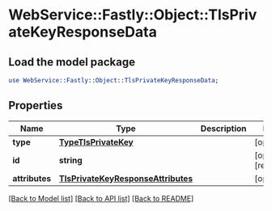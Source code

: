 # WebService::Fastly::Object::TlsPrivateKeyResponseData

## Load the model package
```perl
use WebService::Fastly::Object::TlsPrivateKeyResponseData;
```

## Properties
Name | Type | Description | Notes
------------ | ------------- | ------------- | -------------
**type** | [**TypeTlsPrivateKey**](TypeTlsPrivateKey.md) |  | [optional] 
**id** | **string** |  | [optional] [readonly] 
**attributes** | [**TlsPrivateKeyResponseAttributes**](TlsPrivateKeyResponseAttributes.md) |  | [optional] 

[[Back to Model list]](../README.md#documentation-for-models) [[Back to API list]](../README.md#documentation-for-api-endpoints) [[Back to README]](../README.md)


